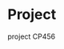 # Project
project CP456
<!doctype html>
<html>
<head>
<meta charset="utf-8">
<title>Untitled Document</title>
	<style>
		.head{
			text-align: center;
			font-size: 30px;
			font-family:monospace;
			padding: 30px;
			border: 1px solid;
		}
		.right{
			float: left;
			width: 15%;
			text-align: center;
			background: #7FF7B9;
			height: 500px;
		}
		.main{
			float: left;
			width: 70%;
			text-align: center;
			height: 500px;
			background: #FDDF93
			
		}
		
		.left{
			float: left;
			width: 15%;
			background: #7FF7B9;
			text-align: center;
			height: 500px;
			
		}
		.Footer{
			border: 1px solid;
			padding: 50px;
			text-align: center;
			
		}
	</style>
</head>
	
<body>
<header class="head">Content for  class "head" Goes Here</header>
<section class="right">Content for  class "right" Goes Here</section>
<main class="main">Content for  class "main" Goes Here</main>
<section class="left">Content for  class "left" Goes Here</section>
<footer class="Footer">Content for  class "Footer" Goes Here</footer>
</body>
</html>
